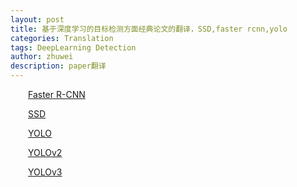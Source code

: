 ```yaml
---
layout: post
title: 基于深度学习的目标检测方面经典论文的翻译，SSD,faster rcnn,yolo
categories: Translation
tags: DeepLearning Detection
author: zhuwei
description: paper翻译
---
```


                            
&emsp;&emsp;[Faster R-CNN](https://blog.csdn.net/u011534057/article/details/51259812)						
		
&emsp;&emsp;[SSD](https://blog.csdn.net/Ai_Smith/article/details/52997456?locationNum=2&fps=1)			
		
&emsp;&emsp;[YOLO](https://blog.csdn.net/hrsstudy/article/details/70305791)			
		
&emsp;&emsp;[YOLOv2](https://blog.csdn.net/weixin_35654926/article/details/72473024)			
		
&emsp;&emsp;[YOLOv3](https://blog.csdn.net/baobei0112/article/details/79754058)			
